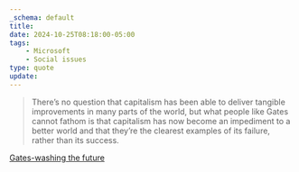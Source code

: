 ```yaml
---
_schema: default
title:
date: 2024-10-25T08:18:00-05:00
tags:
    - Microsoft
    - Social issues
type: quote
update:
---
```


> There’s no question that capitalism has been able to deliver tangible improvements in many parts of the world, but what people like Gates cannot fathom is that capitalism has now become an impediment to a better world and that they’re the clearest examples of its failure, rather than its success.

[Gates-washing the future](https://disconnect.blog/gates-washing-the-future/)